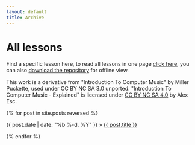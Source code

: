 ```yaml
---
layout: default
title: Archive
---
```


# All lessons

Find a specific lesson here, to read all lessons in one page [click here](all.md), you can also [download the repository][dl] for offline view.


This work is a derivative from "Introduction To Computer Music" by Miller Puckette, used under CC BY NC SA 3.0 unported. "Introduction To Computer Music - Explained" is licensed under [CC BY NC SA 4.0][l] by Alex Esc.


[l]: https://creativecommons.org/licenses/by-nc-sa/4.0/
 

{% for post in site.posts reversed %}

<div>
  {{ post.date | date: "%b %-d, %Y" }}
    »
  <span class='post-title'>
    <a href="{{ site.path }}{{ post.url }}">{{ post.title }}</a>
  </span>
</div>

{% endfor %}

[dl]: https://github.com/alex-esc/intro-to-pd